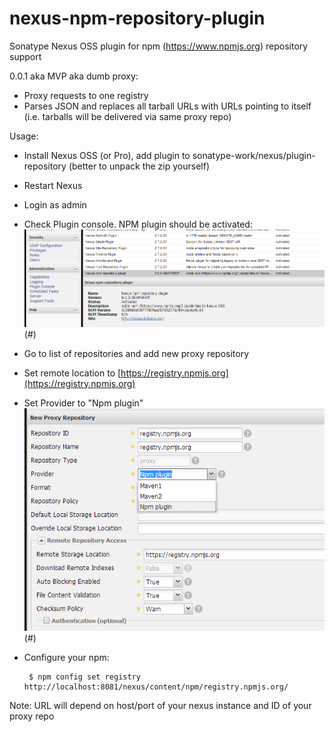 nexus-npm-repository-plugin
===========================

Sonatype Nexus OSS plugin for npm (https://www.npmjs.org) repository support

0.0.1 aka MVP aka dumb proxy:
 + Proxy requests to one registry
 + Parses JSON and replaces all tarball URLs with URLs pointing to itself (i.e. tarballs will be delivered via same proxy repo)

Usage:
 * Install Nexus OSS (or Pro), add plugin to sonatype-work/nexus/plugin-repository (better to unpack the zip yourself)
 * Restart Nexus
 * Login as admin
 * Check Plugin console. NPM plugin should be activated:
 ![plugin console](https://github.com/georgy/nexus-npm-repository-plugin/raw/master/site/plugin-console.png)(#)
 * Go to list of repositories and add new proxy repository
 * Set remote location to [https://registry.npmjs.org](https://registry.npmjs.org)
 * Set Provider to "Npm plugin"
 ![proxy config](https://github.com/georgy/nexus-npm-repository-plugin/raw/master/site/proxy-config.png)(#)
 * Configure your npm:

        $ npm config set registry http://localhost:8081/nexus/content/npm/registry.npmjs.org/

 Note: URL will depend on host/port of your nexus instance and ID of your proxy repo

